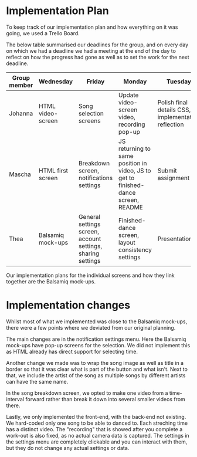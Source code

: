 ﻿# Implementation Plan

To keep track of our implementation plan and how everything on it was going, we used a Trello Board. 

The below table summarised our deadlines for the group, and on every day on which we had a deadline we had a meeting at the end of the day to reflect on how the progress had gone as well as to set the work for the next deadline. 

| Group member |Wednesday|Friday|Monday|Tuesday|
|--|--|--|--|--|
| Johanna | HTML video-screen|Song selection screens|Update video-screen video, recording pop-up|Polish final details CSS, implementation reflection|
| Mascha | HTML first screen | Breakdown screen, notifications settings|JS returning to same position in video, JS to get to finished-dance screen, README|Submit assignment|
| Thea | Balsamiq mock-ups|General settings screen, account settings, sharing settings|Finished-dance screen, layout consistency settings|Presentation|

Our implementation plans for the individual screens and how they link together are the Balsamiq mock-ups. 

# Implementation changes

Whilst most of what we implemented was close to the Balsamiq mock-ups, there were a few points where we deviated from our original planning. 

The main changes are in the notification settings menu. Here the Balsamiq mock-ups have pop-up screens for the selection. We did not implement this as HTML already has direct support for selecting time. 

Another change we made was to wrap the song image as well as title in a border so that it was clear what is part of the button and what isn't. Next to that, we include the artist of the song as multiple songs by different artists can have the same name. 

In the song breakdown screen, we opted to make one video from a time-interval forward rather than break it down into several smaller videos from there. 

Lastly, we only implemented the front-end, with the back-end not existing. We hard-coded only one song to be able to danced to. Each streching time has a distinct video. The "recording" that is showed after you complete a work-out is also fixed, as no actual camera data is captured. The settings in the settings menu are completely clickable and you can interact with them, but they do not change any actual settings or data. 
